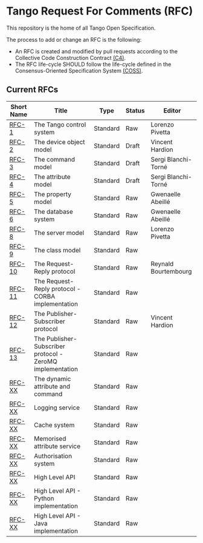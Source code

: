 # Tango Request For Comments (RFC)

This repository is the home of all Tango Open Specification.

The process to add or change an RFC is the following:

- An RFC is created and modified by pull requests according to the Collective Code Construction Contract [(C4)](https://github.com/unprotocols/rfc/blob/master/1/README.md).
- The RFC life-cycle SHOULD follow the life-cycle defined in the Consensus-Oriented Specification System [(COSS)](https://github.com/unprotocols/rfc/blob/master/2/README.md).

## Current RFCs

Short Name             | Title                                                         | Type     | Status     | Editor
-----------------------|---------------------------------------------------------------|----------|------------|-------
[RFC-1](1/README.md)   | The Tango control system                                      | Standard | Raw          | Lorenzo Pivetta
[RFC-2](2/README.md)   | The device object model                                       | Standard | Draft        | Vincent Hardion
[RFC-3](3/README.md)   | The command model                                             | Standard | Draft      | Sergi Blanchi-Torné
[RFC-4](4/README.md)   | The attribute model                                           | Standard | Draft        | Sergi Blanchi-Torné
[RFC-5](5/README.md)   | The property model                                            | Standard | Raw          | Gwenaelle Abeillé
[RFC-6](6/README.md)   | The database system                                           | Standard | Raw          | Gwenaelle Abeillé
[RFC-8](8/README.md)   | The server model                                              | Standard | Raw          | Lorenzo Pivetta
[RFC-9](9/README.md)   | The class model                                               | Standard | Raw          | 
[RFC-10](10/README.md) | The Request-Reply protocol                                    | Standard | Raw          | Reynald Bourtembourg
[RFC-11](11/README.md) | The Request-Reply protocol - CORBA implementation             | Standard | Raw          | 
[RFC-12](12/README.md) | The Publisher-Subscriber protocol                             | Standard | Raw          | Vincent Hardion 
[RFC-13](13/README.md) | The Publisher-Subscriber protocol - ZeroMQ implementation     | Standard | Raw          | 
[RFC-XX](XX/README.md) | The dynamic attribute and command                             | Standard | Raw          | 
[RFC-XX](XX/README.md) | Logging service                                               | Standard | Raw          | 
[RFC-XX](XX/README.md) | Cache system                                                  | Standard | Raw          | 
[RFC-XX](XX/README.md) | Memorised attribute service                                   | Standard | Raw          | 
[RFC-XX](XX/README.md) | Authorisation system                                          | Standard | Raw          | 
[RFC-XX](XX/README.md) | High Level API                                                | Standard | Raw          | 
[RFC-XX](XX/README.md) | High Level API - Python implementation                        | Standard | Raw          | 
[RFC-XX](XX/README.md) | High Level API - Java   implementation                        | Standard | Raw          | 
